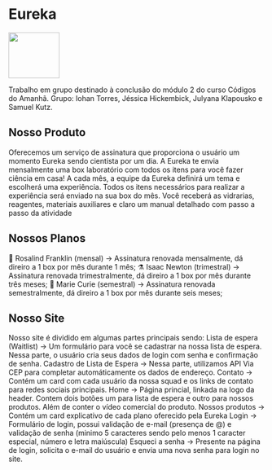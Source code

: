 <h1> Eureka </h1>  <img width=100 height=90 src="https://github.com/samuelkutz/Eureka/blob/main/images/icon-bg-blue.png"

##

Trabalho em grupo destinado à conclusão do módulo 2 do curso Códigos do Amanhã. Grupo: Iohan Torres, Jéssica Hickembick, Julyana Klapousko e Samuel Kutz. 

## Nosso Produto
Oferecemos um serviço de assinatura que proporciona o usuário um momento Eureka sendo cientista por um dia. A Eureka te envia mensalmente uma box laboratório com todos os itens para você fazer ciência em casa! A cada mês, a equipe da Eureka definirá um tema e escolherá uma experiência. Todos os itens necessários para realizar a experiência será enviado na sua box do mês. Você receberá as vidrarias, reagentes, materiais auxiliares e claro um manual detalhado com
 passo a passo da atividade

## Nossos Planos
🥼 Rosalind Franklin (mensal) -> Assinatura renovada mensalmente, dá direiro a 1 box por mês durante 1 mês;
⚗️ Isaac Newton (trimestral) -> Assinatura renovada trimestralmente, dá direiro a 1 box por mês durante três meses;
🧫 Marie Curie (semestral) -> Assinatura renovada semestralmente, dá direiro a 1 box por mês durante seis meses;

## Nosso Site 
Nosso site é dividido em algumas partes principais sendo:
Lista de espera (Waitlist) -> Um formulário para você se cadastrar na nossa lista de espera. Nessa parte, o usuário cria seus dados de login com senha e confirmação de senha.
Cadastro de Lista de Espera -> Nessa parte, utilizamos API Via CEP para completar automáticamente os dados de endereço. 
Contato -> Contém um card com cada usuário da nossa squad e os links de contato para redes sociais principais.
Home -> Página princial, linkada na logo da header. Contem dois botões um para lista de espera e outro para nossos produtos. Além de conter o vídeo comercial do produto. 
Nossos produtos -> Contém um card explicativo de cada plano oferecido pela Eureka
Login -> Formulário de login, possui validação de e-mail (presença de @) e validação de senha (minimo 5 caracteres sendo pelo menos 1 caracter especial, número e letra maiúscula) 
Esqueci a senha -> Presente na página de login, solicita o e-mail do usuário e envia uma nova senha para login no site. 
